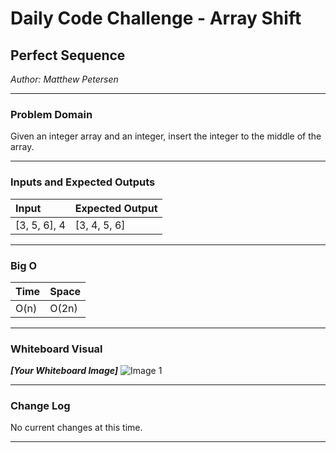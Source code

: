 # Daily Code Challenge - Array Shift

## Perfect Sequence
*Author: Matthew Petersen*

---

### Problem Domain

Given an integer array and an integer, insert the integer to the middle of the array.

---

### Inputs and Expected Outputs

| Input | Expected Output |
| :----------- | :----------- |
| [3, 5, 6], 4 | [3, 4, 5, 6] |


---

### Big O


| Time | Space |
| :----------- | :----------- |
| O(n) | O(2n) |

---


### Whiteboard Visual
***[Your Whiteboard Image]***
![Image 1](../images/CC2.PNG)


---

### Change Log
No current changes at this time.  

---